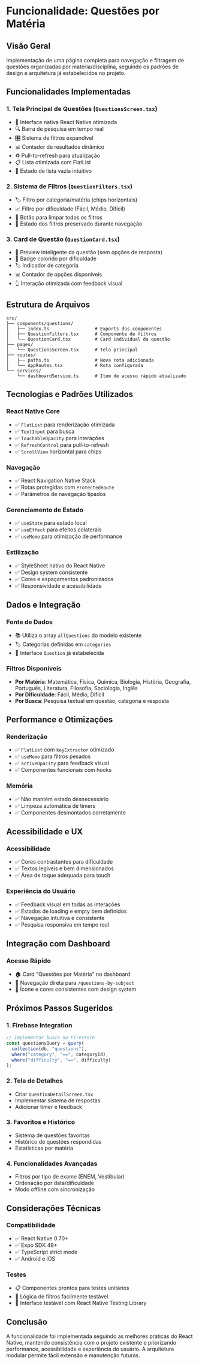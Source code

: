 # Funcionalidade: Questões por Matéria

## Visão Geral

Implementação de uma página completa para navegação e filtragem de questões organizadas por matéria/disciplina, seguindo os padrões de design e arquitetura já estabelecidos no projeto.

## Funcionalidades Implementadas

### 1. **Tela Principal de Questões** (`QuestionsScreen.tsx`)

- 📱 Interface nativa React Native otimizada
- 🔍 Barra de pesquisa em tempo real
- 🎛️ Sistema de filtros expandível
- 📊 Contador de resultados dinâmico
- ♻️ Pull-to-refresh para atualização
- 📋 Lista otimizada com FlatList
- 🚫 Estado de lista vazia intuitivo

### 2. **Sistema de Filtros** (`QuestionFilters.tsx`)

- 🏷️ Filtro por categoria/matéria (chips horizontais)
- 📈 Filtro por dificuldade (Fácil, Médio, Difícil)
- 🧹 Botão para limpar todos os filtros
- 💾 Estado dos filtros preservado durante navegação

### 3. **Card de Questão** (`QuestionCard.tsx`)

- 📝 Preview inteligente da questão (sem opções de resposta)
- 🎨 Badge colorido por dificuldade
- 🏷️ Indicador de categoria
- 📊 Contador de opções disponíveis
- 👆 Interação otimizada com feedback visual

## Estrutura de Arquivos

```
src/
├── components/questions/
│   ├── index.ts                 # Exports dos componentes
│   ├── QuestionFilters.tsx      # Componente de filtros
│   └── QuestionCard.tsx         # Card individual da questão
├── pages/
│   └── QuestionsScreen.tsx      # Tela principal
├── routes/
│   ├── paths.ts                 # Nova rota adicionada
│   └── AppRoutes.tsx            # Rota configurada
└── services/
    └── dashboardService.ts      # Item de acesso rápido atualizado
```

## Tecnologias e Padrões Utilizados

### React Native Core

- ✅ `FlatList` para renderização otimizada
- ✅ `TextInput` para busca
- ✅ `TouchableOpacity` para interações
- ✅ `RefreshControl` para pull-to-refresh
- ✅ `ScrollView` horizontal para chips

### Navegação

- ✅ React Navigation Native Stack
- ✅ Rotas protegidas com `ProtectedRoute`
- ✅ Parâmetros de navegação tipados

### Gerenciamento de Estado

- ✅ `useState` para estado local
- ✅ `useEffect` para efeitos colaterais
- ✅ `useMemo` para otimização de performance

### Estilização

- ✅ StyleSheet nativo do React Native
- ✅ Design system consistente
- ✅ Cores e espaçamentos padronizados
- ✅ Responsividade e acessibilidade

## Dados e Integração

### Fonte de Dados

- 📚 Utiliza o array `allQuestions` do modelo existente
- 🏷️ Categorias definidas em `categories`
- 🔗 Interface `Question` já estabelecida

### Filtros Disponíveis

- **Por Matéria**: Matemática, Física, Química, Biologia, História, Geografia, Português, Literatura, Filosofia, Sociologia, Inglês
- **Por Dificuldade**: Fácil, Médio, Difícil
- **Por Busca**: Pesquisa textual em questão, categoria e resposta

## Performance e Otimizações

### Renderização

- ✅ `FlatList` com `keyExtractor` otimizado
- ✅ `useMemo` para filtros pesados
- ✅ `activeOpacity` para feedback visual
- ✅ Componentes funcionais com hooks

### Memória

- ✅ Não mantém estado desnecessário
- ✅ Limpeza automática de timers
- ✅ Componentes desmontados corretamente

## Acessibilidade e UX

### Acessibilidade

- ✅ Cores contrastantes para dificuldade
- ✅ Textos legíveis e bem dimensionados
- ✅ Área de toque adequada para touch

### Experiência do Usuário

- ✅ Feedback visual em todas as interações
- ✅ Estados de loading e empty bem definidos
- ✅ Navegação intuitiva e consistente
- ✅ Pesquisa responsiva em tempo real

## Integração com Dashboard

### Acesso Rápido

- 🏠 Card "Questões por Matéria" no dashboard
- 🎯 Navegação direta para `/questions-by-subject`
- 📱 Ícone e cores consistentes com design system

## Próximos Passos Sugeridos

### 1. Firebase Integration

```typescript
// Implementar busca no Firestore
const questionsQuery = query(
  collection(db, "questions"),
  where("category", "==", categoryId),
  where("difficulty", "==", difficulty)
);
```

### 2. Tela de Detalhes

- Criar `QuestionDetailScreen.tsx`
- Implementar sistema de respostas
- Adicionar timer e feedback

### 3. Favoritos e Histórico

- Sistema de questões favoritas
- Histórico de questões respondidas
- Estatísticas por matéria

### 4. Funcionalidades Avançadas

- Filtros por tipo de exame (ENEM, Vestibular)
- Ordenação por data/dificuldade
- Modo offline com sincronização

## Considerações Técnicas

### Compatibilidade

- ✅ React Native 0.70+
- ✅ Expo SDK 49+
- ✅ TypeScript strict mode
- ✅ Android e iOS

### Testes

- 📋 Componentes prontos para testes unitários
- 🔧 Lógica de filtros facilmente testável
- 📱 Interface testável com React Native Testing Library

## Conclusão

A funcionalidade foi implementada seguindo as melhores práticas do React Native, mantendo consistência com o projeto existente e priorizando performance, acessibilidade e experiência do usuário. A arquitetura modular permite fácil extensão e manutenção futuras.
